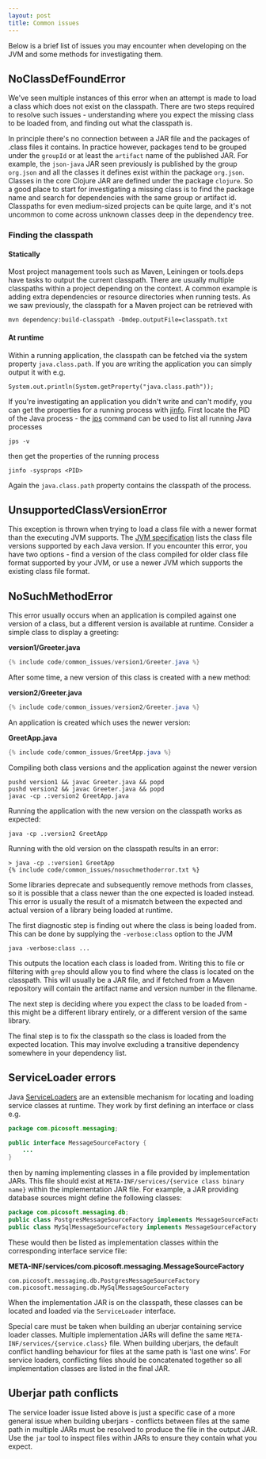 ```yaml
---
layout: post
title: Common issues
---
```


Below is a brief list of issues you may encounter when developing on the JVM and some methods for investigating them.

## NoClassDefFoundError

We've seen multiple instances of this error when an attempt is made to load a class which does not exist on the classpath.
There are two steps required to resolve such issues - understanding where you expect the missing class to be loaded from, and
finding out what the classpath is.

In principle there's no connection between a JAR file and the packages of .class files it contains. In practice however,
packages tend to be grouped under the `groupId` or at least the `artifact` name of the published JAR. For example, the `json-java`
JAR seen previously is published by the group `org.json` and all the classes it defines exist within the package `org.json`.
Classes in the core Clojure JAR are defined under the package `clojure`. So a good place to start for investigating a missing class
is to find the package name and search for dependencies with the same group or artifact id. Classpaths for even medium-sized projects
can be quite large, and it's not uncommon to come across unknown classes deep in the dependency tree. 

### Finding the classpath

#### Statically

Most project management tools such as Maven, Leiningen or tools.deps have tasks to output the current classpath. There are usually
multiple classpaths within a project depending on the context. A common example is adding extra dependencies or resource directories
when running tests. As we saw previously, the classpath for a Maven project can be retrieved with

    mvn dependency:build-classpath -Dmdep.outputFile=classpath.txt

#### At runtime

Within a running application, the classpath can be fetched via the system property `java.class.path`. If you are writing the application
you can simply output it with e.g.

    System.out.println(System.getProperty("java.class.path"));

If you're investigating an application you didn't write and can't modify, you can get the properties for a running process with [jinfo](https://docs.oracle.com/javase/8/docs/technotes/guides/troubleshoot/tooldescr013.html).
First locate the PID of the Java process - the [jps](https://docs.oracle.com/javase/8/docs/technotes/tools/unix/jps.html) command can be used to list all running Java processes

    jps -v

then get the properties of the running process

    jinfo -sysprops <PID>

Again the `java.class.path` property contains the classpath of the process.

## UnsupportedClassVersionError

This exception is thrown when trying to load a class file with a newer format than the executing JVM supports. The [JVM specification](https://docs.oracle.com/javase/specs/jvms/se20/html/jvms-4.html#jvms-4.1)
lists the class file versions supported by each Java version. If you encounter this error, you have two options - find a version of the class compiled for older class file format supported by your JVM, or use a
newer JVM which supports the existing class file format.

## NoSuchMethodError

This error usually occurs when an application is compiled against one version of a class, but a different version is available at runtime. Consider a simple class to display a greeting:

**version1/Greeter.java**
```java
{% include code/common_issues/version1/Greeter.java %}
```

After some time, a new version of this class is created with a new method:

**version2/Greeter.java**
```java
{% include code/common_issues/version2/Greeter.java %}
```

An application is created which uses the newer version:

**GreetApp.java**
```java
{% include code/common_issues/GreetApp.java %}
```

Compiling both class versions and the application against the newer version

```
pushd version1 && javac Greeter.java && popd
pushd version2 && javac Greeter.java && popd
javac -cp .:version2 GreetApp.java
```

Running the application with the new version on the classpath works as expected:

    java -cp .:version2 GreetApp

Running with the old version on the classpath results in an error:

```
> java -cp .:version1 GreetApp
{% include code/common_issues/nosuchmethoderror.txt %}
```

Some libraries deprecate and subsequently remove methods from classes, so it is possible that
a class newer than the one expected is loaded instead. This error is usually the result of a mismatch
between the expected and actual version of a library being loaded at runtime.

The first diagnostic step is finding out where the class is being loaded from. This can be done by supplying
the `-verbose:class` option to the JVM

    java -verbose:class ...

This outputs the location each class is loaded from. Writing this to file or filtering with `grep` should allow you
to find where the class is located on the classpath. This will usually be a JAR file, and if fetched from a Maven repository
will contain the artifact name and version number in the filename.

The next step is deciding where you expect the class to be loaded from - this might be a different library entirely, or a different
version of the same library.

The final step is to fix the classpath so the class is loaded from the expected location. This may involve excluding a transitive dependency
somewhere in your dependency list.

## ServiceLoader errors

Java [ServiceLoaders](https://docs.oracle.com/en/java/javase/20/docs/api/java.base/java/util/ServiceLoader.html) are an extensible mechanism for
locating and loading service classes at runtime. They work by first defining an interface or class e.g.

```java
package com.picosoft.messaging;

public interface MessageSourceFactory {
    ...
}
```

then by naming implementing classes in a file provided by implementation JARs. This file should exist at `META-INF/services/{service class binary name}` within the
implementation JAR file. For example, a JAR providing database sources might define the following classes:

```java
package com.picosoft.messaging.db;
public class PostgresMessageSourceFactory implements MessageSourceFactory { ... }
public class MySqlMessageSourceFactory implements MessageSourceFactory { ... }
```

These would then be listed as implementation classes within the corresponding interface service file:

**META-INF/services/com.picosoft.messaging.MessageSourceFactory**
```
com.picosoft.messaging.db.PostgresMessageSourceFactory
com.picosoft.messaging.db.MySqlMessageSourceFactory
```

When the implementation JAR is on the classpath, these classes can be located and loaded via the `ServiceLoader` interface.

Special care must be taken when building an uberjar containing service loader classes. Multiple implementation JARs will define
the same `META-INF/services/{service.class}` file. When building uberjars, the default conflict handling behaviour for
files at the same path is 'last one wins'. For service loaders, conflicting files should be concatenated together so all implementation classes are
listed in the final JAR.

## Uberjar path conflicts

The service loader issue listed above is just a specific case of a more general issue when building uberjars - conflicts between files
at the same path in multiple JARs must be resolved to produce the file in the output JAR. Use the `jar` tool to inspect files
within JARs to ensure they contain what you expect. 